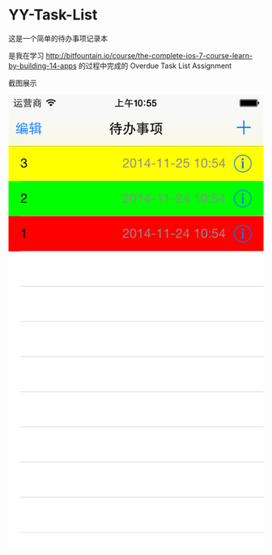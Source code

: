 YY-Task-List
============
这是一个简单的待办事项记录本

是我在学习
http://bitfountain.io/course/the-complete-ios-7-course-learn-by-building-14-apps 
的过程中完成的 Overdue Task List Assignment

截图展示

![alt tag](https://raw.githubusercontent.com/dfi/YY-Task-List/master/show%20pictures/1.png)
